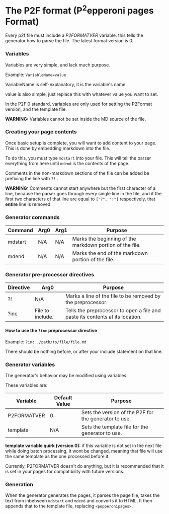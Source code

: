 # The P2F format (P<sup>2</sup>epperoni pages Format)

Every p2f file must include a *P2FORMATVER* variable. this tells the generator how to parse the file. The latest format version is 0.

### Variables

Variables are very simple, and lack much purpose. 

Example: ```VariableName=value``` 

VariableName is self-explanatory, it is the variable's name. 

value is also simple, just replace this with whatever value you want to set.

In the P2F 0 standard, variables are only used for setting the P2Format version, and the template file.

**WARNING:** Variables cannot be set inside the MD source of the file.

### Creating your page contents

Once basic setup is complete, you will want to add content to your page. This is done by embedding markdown into the file. 

To do this, you must type ```mdstart``` into your file. This will tell the parser everything from here until ```mdend``` is the contents of the page.

Comments in the non-markdown sections of the file can be added be prefixing the line with ```?!``` . 

**WARNING:** Comments cannot start anywhere but the first character of a line, because the parser goes through every single line in the file, and if the first two characters of that line are equal to ```["?", "!"]``` respectively, that **entire** line is removed.

### Generator commands

| Command | Arg0 | Arg1 | Purpose                                                  |
| ------- | ---- | ---- | -------------------------------------------------------- |
| mdstart | N/A  | N/A  | Marks the beginning of the markdown portion of the file. |
| mdend   | N/A  | N/A  | Marks the end of the markdown portion of the file.       |

### 

### Generator pre-processor directives

| Directive | Arg0             | Purpose                                                                       |
| --------- | ---------------- | ----------------------------------------------------------------------------- |
| ?!        | N/A              | Marks a line of the file to be removed by the preprocessor.                   |
| ?inc      | File to include. | Tells the preprocessor to open a file and paste its contents at its location. |

#### How to use the ```?inc``` preprocessor directive

 Example: ```?inc ./path/to/file/file.md``` 

There should be nothing before,  or after your include statement on that line.

### Generator variables

The generator's behavior may be modified using variables.

These variables are:

| Variable    | Default Value | Purpose                                               |
| ----------- | ------------- | ----------------------------------------------------- |
| P2FORMATVER | 0             | Sets the version of the P2F for the generator to use. |
| template    | N/A           | Sets the template file for the generator to use.      |

**template variable quirk (version 0):** if this variable is not set in the next file while doing batch processing, it wont be changed, meaning that file will use the same template as the one processed before it.

Currently, P2FORMATVER doesn't do anything, but it is recommended that it is set in your pages for compatibility with future versions.

### Generation

When the generator generates the pages, it parses the page file, takes the text from inbetween ```mdstart``` and ```mdend``` and converts it to HTML. It then appends that to the template file, replacing ```<pepperonipages>```.
